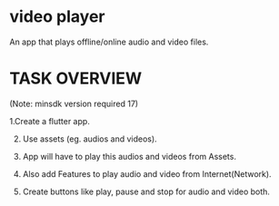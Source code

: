 # video player

An app that plays offline/online audio and video files.

# TASK OVERVIEW

(Note: minsdk version required 17)

1.Create a flutter app.

2. Use assets (eg. audios and videos).

3. App will have to play this audios and videos from Assets.

4. Also add Features to play audio and video from Internet(Network).

5. Create buttons like play, pause and stop for audio and video both.


